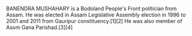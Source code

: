 BANENDRA MUSHAHARY is a Bodoland People's Front politician from Assam. He was elected in Assam Legislative Assembly election in 1996 to 2001 and 2011 from Gauripur constituency.[1][2] He was also member of Asom Gana Parishad.[3][4]
